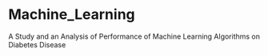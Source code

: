 # Machine_Learning
A Study and an Analysis of Performance of Machine Learning Algorithms on Diabetes Disease
